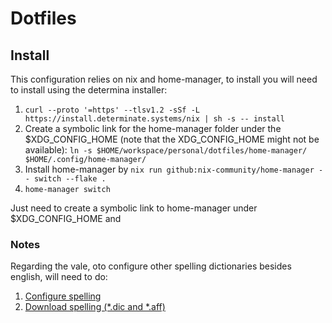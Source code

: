 # Dotfiles

## Install

This configuration relies on nix and home-manager, to install you will need to install using the determina installer: 

1. `curl --proto '=https' --tlsv1.2 -sSf -L https://install.determinate.systems/nix | sh -s -- install`
1. Create a symbolic link for the home-manager folder under the
   $XDG_CONFIG_HOME (note that the XDG_CONFIG_HOME might not be available):
    `ln -s $HOME/workspace/personal/dotfiles/home-manager/ $HOME/.config/home-manager/`
1. Install home-manager by `nix run github:nix-community/home-manager -- switch --flake .`
1. `home-manager switch`

Just need to create a symbolic link to home-manager under $XDG_CONFIG_HOME and

### Notes

Regarding the vale, oto configure other spelling dictionaries besides english, will need to do:

1. [Configure spelling](https://vale.sh/docs/topics/styles/#spelling) 
1. [Download spelling (*.dic and *.aff)](https://github.com/wooorm/dictionaries/tree/main/dictionaries) 
